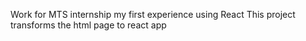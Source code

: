 Work for MTS internship my first experience using React
This project transforms the html page to react app
